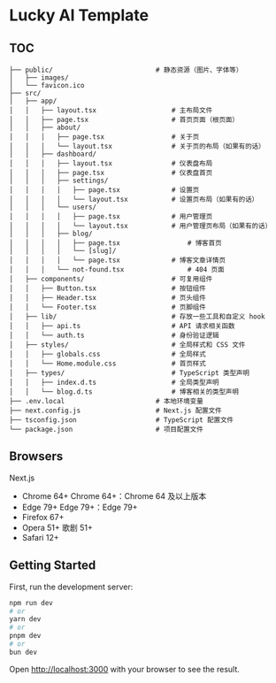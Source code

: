 # Lucky AI Template

>

## TOC

```
├── public/                          # 静态资源（图片、字体等）
│   ├── images/
│   └── favicon.ico
├── src/
│   ├── app/
│   │   ├── layout.tsx                   # 主布局文件
│   │   ├── page.tsx                     # 首页页面（根页面）
│   │   ├── about/
│   │   │   ├── page.tsx                 # 关于页
│   │   │   └── layout.tsx               # 关于页的布局（如果有的话）
│   │   ├── dashboard/
│   │   │   ├── layout.tsx               # 仪表盘布局
│   │   │   ├── page.tsx                 # 仪表盘首页
│   │   │   ├── settings/
│   │   │   │   ├── page.tsx             # 设置页
│   │   │   │   └── layout.tsx           # 设置页布局（如果有的话）
│   │   │   └── users/
│   │   │   │   ├── page.tsx             # 用户管理页
│   │   │   │   └── layout.tsx           # 用户管理页布局（如果有的话）
│   │   │   ├── blog/
│   │   │   │   ├── page.tsx                 # 博客首页
│   │   │   │   └── [slug]/
│   │   │   │   └── page.tsx             # 博客文章详情页
│   │   │   └── not-found.tsx                # 404 页面
│   ├── components/                      # 可复用组件
│   │   ├── Button.tsx                   # 按钮组件
│   │   ├── Header.tsx                   # 页头组件
│   │   └── Footer.tsx                   # 页脚组件
│   ├── lib/                             # 存放一些工具和自定义 hook
│   │   ├── api.ts                       # API 请求相关函数
│   │   └── auth.ts                      # 身份验证逻辑
│   ├── styles/                          # 全局样式和 CSS 文件
│   │   ├── globals.css                  # 全局样式
│   │   └── Home.module.css              # 首页样式
│   ├── types/                           # TypeScript 类型声明
│   │   ├── index.d.ts                   # 全局类型声明
│   │   └── blog.d.ts                    # 博客相关的类型声明
├── .env.local                       # 本地环境变量
├── next.config.js                   # Next.js 配置文件
├── tsconfig.json                    # TypeScript 配置文件
└── package.json                     # 项目配置文件

```

## Browsers

Next.js

- Chrome 64+ Chrome 64+：Chrome 64 及以上版本
- Edge 79+ Edge 79+：Edge 79+
- Firefox 67+
- Opera 51+ 歌剧 51+
- Safari 12+

## Getting Started

First, run the development server:

```bash
npm run dev
# or
yarn dev
# or
pnpm dev
# or
bun dev
```

Open [http://localhost:3000](http://localhost:3000) with your browser to see the result.
